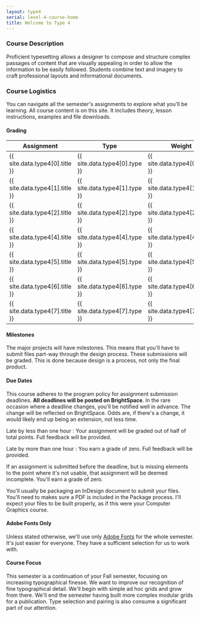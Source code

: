 ```yaml
---
layout: type4
serial: level-4-course-home
title: Welcome to Type 4
---
```

### Course Description

Proficient typesetting allows a designer to compose and structure complex passages of content that are visually appealing in order to allow the information to be easily followed. Students combine text and imagery to craft professional layouts and informational documents.

### Course Logistics

You can navigate all the semester's assignments to explore what you'll be learning. All course content is on this site. It includes theory, lesson instructions, examples and file downloads.

#### Grading 

<table class="rubric">
	<thead>
	<tr>
	<th>Assignment</th>
	<th class="column-2">Type</th>
	<th class="column-3">Weight</th>
	</tr>
	</thead>
	<tbody>
	<tr><td>{{ site.data.type4[0].title }}</td><td class="column-2">{{ site.data.type4[0].type }}</td><td class="column-3">{{ site.data.type4[0].value }}</td></tr>
	<tr><td>{{ site.data.type4[1].title }}</td><td class="column-2">{{ site.data.type4[1].type }}</td><td class="column-3">{{ site.data.type4[1].value }}</td></tr>
	<tr><td>{{ site.data.type4[2].title }}</td><td class="column-2">{{ site.data.type4[2].type }}</td><td class="column-3">{{ site.data.type4[2].value }}</td></tr>
	<tr><td>{{ site.data.type4[4].title }}</td><td class="column-2">{{ site.data.type4[4].type }}</td><td class="column-3">{{ site.data.type4[4].value }}</td></tr>
	<tr><td>{{ site.data.type4[5].title }}</td><td class="column-2">{{ site.data.type4[5].type }}</td><td class="column-3">{{ site.data.type4[5].value }}</td></tr>
	<tr><td>{{ site.data.type4[6].title }}</td><td class="column-2">{{ site.data.type4[6].type }}</td><td class="column-3">{{ site.data.type4[6].value }}</td></tr>
	<tr><td>{{ site.data.type4[7].title }}</td><td class="column-2">{{ site.data.type4[7].type }}</td><td class="column-3">{{ site.data.type4[7].value }}</td></tr>
	</tbody>
</table>

#### Milestones

The major projects will have milestones. This means that you'll have to submit files part-way through the design process. These submissions will be graded. This is done because design is a process, not only the final product.

#### Due Dates

This course adheres to the program policy for assignment submission deadlines. **All deadlines will be posted on BrightSpace**. In the rare occasion where a deadline changes, you'll be notified well in advance. The change will be reflected on BrightSpace. Odds are, if there's a change, it would likely end up being an extension, not less time.

Late by less than one hour
: Your assignment will be graded out of half of total points. Full feedback will be provided.

Late by more than one hour
: You earn a grade of zero. Full feedback will be provided.

If an assignment is submitted before the deadline, but is missing elements to the point where it's not usable, that assignment will be deemed incomplete. You'll earn a grade of zero.

You'll usually be packaging an InDesign document to submit your files. You'll need to makes sure a PDF is included in the Package process. I'll expect your files to be built properly, as if this were your Computer Graphics course.

#### Adobe Fonts Only

Unless stated otherwise, we'll use only [Adobe Fonts](https://fonts.adobe.com) for the whole semester. It's just easier for everyone. They have a sufficient selection for us to work with.

#### Course Focus

This semester is a continuation of your Fall semester, focusing on increasing typographical finesse. We want to improve our recognition of fine typographical detail. We'll begin with simple ad hoc grids and grow from there. We'll end the semester having built more complex modular grids for a publication. Type selection and pairing is also consume a significant part of our attention.